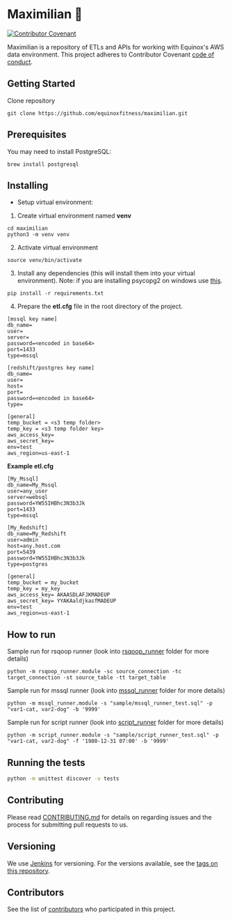 Maximilian :robot:
==========
[![Contributor Covenant](https://img.shields.io/badge/Contributor%20Covenant-v1.4%20adopted-ff69b4.svg)](code-of-conduct.md)

Maximilian is a repository of ETLs and APIs for working with Equinox's AWS data environment.
This project adheres to Contributor Covenant [code of conduct](https://github.com/equinoxfitness/maximilian/blob/master/CODE_OF_CONDUCT.md).

## Getting Started

Clone repository
```
git clone https://github.com/equinoxfitness/maximilian.git
```

## Prerequisites

You may need to install PostgreSQL:
```
brew install postgresql
```

## Installing

- Setup virtual environment:
1.  Create virtual environment named **venv**
```
cd maximilian
python3 -m venv venv
```
2.  Activate virtual environment
```
source venv/bin/activate
```
3.  Install any dependencies (this will install them into your virtual environment).
Note: if you are installing psycopg2 on windows use [this](http://www.stickpeople.com/projects/python/win-psycopg/).
```
pip install -r requirements.txt
```
4.  Prepare the **etl.cfg** file in the root directory of the project.

```
[mssql key name]
db_name=
user=
server=
password=<encoded in base64>
port=1433
type=mssql

[redshift/postgres key name]
db_name=
user=
host=
port=
password=<encoded in base64>
type=

[general]
temp_bucket = <s3 temp folder>
temp_key = <s3 temp folder key>
aws_access_key=
aws_secret_key=
env=test
aws_region=us-east-1
```

**Example etl.cfg**
```
[My_Mssql]
db_name=My_Mssql
user=any_user
server=websql
password=YW55IHBhc3N3b3Jk
port=1433
type=mssql

[My_Redshift]
db_name=My_Redshift
user=admin
host=any.host.com
port=5439
password=YW55IHBhc3N3b3Jk
type=postgres

[general]
temp_bucket = my_bucket
temp_key = my_key
aws_access_key= AKAASDLAFJKMADEUP
aws_secret_key= YYAKAaldjkasfMADEUP
env=test
aws_region=us-east-1
```

## How to run

Sample run for rsqoop runner (look into [rsqoop_runner](https://github.com/equinoxfitness/maximilian/tree/master/rsqoop_runner) folder for more details)
```
python -m rsqoop_runner.module -sc source_connection -tc target_connection -st source_table -tt target_table
```
Sample run for mssql runner (look into [mssql_runner](https://github.com/equinoxfitness/maximilian/tree/master/mssql_runner) folder for more details)
```
python -m mssql_runner.module -s "sample/mssql_runner_test.sql" -p "var1-cat, var2-dog" -b '9999'
```
Sample run for script runner (look into [script_runner](https://github.com/equinoxfitness/maximilian/tree/master/script_runner) folder for more details)
```
python -m script_runner.module -s "sample/script_runner_test.sql" -p "var1-cat, var2-dog" -f '1980-12-31 07:00' -b '9999'
```

## Running the tests

```sh
python -m unittest discover -v tests
```

## Contributing

Please read [CONTRIBUTING.md](https://github.com/equinoxfitness/maximilian/blob/master/CONTRIBUTING.md) for details on regarding issues and the process for submitting pull requests to us.

## Versioning

We use [Jenkins](https://jenkins.io/) for versioning. For the versions available, see the [tags on this repository](https://github.com/equinoxfitness/maximilian/tags).

## Contributors

See the list of [contributors](https://github.com/equinoxfitness/maximilian/contributors) who participated in this project.
